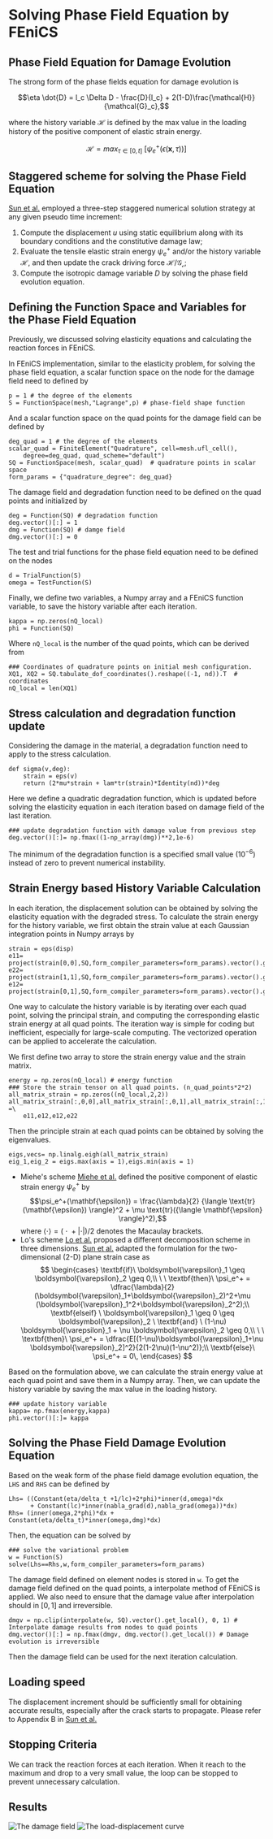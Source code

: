 # Solving Phase Field Equation by FEniCS
## Phase Field Equation for Damage Evolution
The strong form of the phase fields equation for damage evolution is

$$\eta \dot{D} = l_c \Delta D - \frac{D}{l_c} + 2(1-D)\frac{\mathcal{H}}{\mathcal{G}_c},$$

where the history variable $\mathcal{H}$ is defined by the max value in the loading history of the positive component of elastic strain energy.

$$\mathcal{H} = {max}_{\tau \in [0,t]}\ [\psi_e^+ (\epsilon( \mathbf{x},\tau))]$$

## Staggered scheme for solving the Phase Field Equation
[Sun et al.](https://www.sciencedirect.com/science/article/abs/pii/S2352431621000626) employed a three-step staggered numerical solution strategy at any given pseudo time increment:

 1. Compute the displacement $u$ using static equilibrium along with its boundary conditions and the constitutive damage law;
 2. Evaluate the tensile elastic strain energy $\psi_e^+$ and/or the history variable $\mathcal{H}$, and then update the crack driving force $\mathcal{H}/\mathcal{G_c}$;
 3. Compute the isotropic damage variable $D$ by solving the phase field evolution equation.

## Defining the Function Space and Variables for the Phase Field Equation
Previously, we discussed solving elasticity equations and calculating the reaction forces in FEniCS.

In FEniCS implementation, similar to the elasticity problem, for solving the phase field equation, a scalar function space on the node for the damage field need to defined by

    p = 1 # the degree of the elements
    S = FunctionSpace(mesh,"Lagrange",p) # phase-field shape function

And a scalar function space on the quad points for the damage field can be defined by

    deg_quad = 1 # the degree of the elements
    scalar_quad = FiniteElement("Quadrature", cell=mesh.ufl_cell(),
	    degree=deg_quad, quad_scheme="default")
    SQ = FunctionSpace(mesh, scalar_quad)  # quadrature points in scalar space
    form_params = {"quadrature_degree": deg_quad}
 
  The damage field and degradation function need to be defined on the quad points and initialized by

    deg = Function(SQ) # degradation function 
    deg.vector()[:] = 1
    dmg = Function(SQ) # damge field
    dmg.vector()[:] = 0

The test and trial functions for the phase field equation need to be defined on the nodes

    d = TrialFunction(S)
    omega = TestFunction(S)

Finally, we define two variables, a Numpy array and a FEniCS function variable, to save the history variable after each iteration.

    kappa = np.zeros(nQ_local)
    phi = Function(SQ)

Where `nQ_local` is the number of the quad points, which can be derived from

    ### Coordinates of quadrature points on initial mesh configuration.
    XQ1, XQ2 = SQ.tabulate_dof_coordinates().reshape((-1, nd)).T  # coordinates
    nQ_local = len(XQ1)

## Stress calculation and degradation function update
Considering the damage in the material, a degradation function need to apply to the stress calculation.

    def sigma(v,deg):
	    strain = eps(v)
	    return (2*mu*strain + lam*tr(strain)*Identity(nd))*deg

Here we define a quadratic degradation function, which is updated before solving the elasticity equation in each iteration based on damage field of the last iteration. 

    ### update degradation function with damage value from previous step
    deg.vector()[:]= np.fmax((1-np_array(dmg))**2,1e-6)

The minimum of the degradation function is a specified small value ($10^{-6}$) instead of zero to prevent numerical instability.

## Strain Energy based History Variable Calculation
In each iteration, the displacement solution can be obtained by solving the elasticity equation with the degraded stress. To calculate the strain energy for the history variable, we first obtain the strain value at each Gaussian integration points in Numpy arrays by

    strain = eps(disp)
    e11= project(strain[0,0],SQ,form_compiler_parameters=form_params).vector().get_local()
    e22= project(strain[1,1],SQ,form_compiler_parameters=form_params).vector().get_local()
    e12= project(strain[0,1],SQ,form_compiler_parameters=form_params).vector().get_local()

One way to calculate the history variable is by iterating over each quad point, solving the principal strain, and computing the corresponding elastic strain energy at all quad points. The iteration way is simple for coding but inefficient, especially for large-scale computing. The vectorized operation can be applied to accelerate the calculation.

We first define two array to store the strain energy value and the strain matrix.

    energy = np.zeros(nQ_local) # energy function
    ### Store the strain tensor on all quad points. (n_quad_points*2*2)
    all_matrix_strain = np.zeros((nQ_local,2,2))
    all_matrix_strain[:,0,0],all_matrix_strain[:,0,1],all_matrix_strain[:,1,0],all_matrix_strain[:,1,1] =\
	    e11,e12,e12,e22

Then the principle strain at each quad points can be obtained by solving the eigenvalues.

    eigs,vecs= np.linalg.eigh(all_matrix_strain)
    eig_1,eig_2 = eigs.max(axis = 1),eigs.min(axis = 1)

 - Miehe's scheme
[Miehe et al.](https://www.sciencedirect.com/science/article/abs/pii/S0045782510001283) defined the positive component of elastic strain energy $\psi_e^+$ by
$$\psi_e^+(\mathbf{\epsilon}) = \frac{\lambda}{2} {\langle \text{tr}(\mathbf{\epsilon}) \rangle}^2 + \mu \text{tr}({\langle \mathbf{\epsilon} \rangle}^2),$$
where $\langle \cdot \rangle = (\ \cdot\ + |\cdot|)/2$ denotes the Macaulay brackets.
- Lo's scheme
[Lo et al.](https://www.sciencedirect.com/science/article/abs/pii/S0022509619306568) proposed a different decomposition scheme in three dimensions. [Sun et al.](https://www.sciencedirect.com/science/article/abs/pii/S2352431621000626) adapted the formulation for the two-dimensional (2-D) plane strain case as
$$
 \begin{cases}
\textbf{if}\ \boldsymbol{\varepsilon}_1 \geq \boldsymbol{\varepsilon}_2 \geq 0,\\
\ \ \textbf{then}\ \psi_e^+ = \dfrac{\lambda}{2}(\boldsymbol{\varepsilon}_1+\boldsymbol{\varepsilon}_2)^2+\mu (\boldsymbol{\varepsilon}_1^2+\boldsymbol{\varepsilon}_2^2);\\
\textbf{elseif}  \ \boldsymbol{\varepsilon}_1 \geq 0 \geq \boldsymbol{\varepsilon}_2 \ \textbf{and} \ (1-\nu) \boldsymbol{\varepsilon}_1 + \nu \boldsymbol{\varepsilon}_2 \geq 0,\\
\ \ \textbf{then}\ \psi_e^+ = \dfrac{E[(1-\nu)\boldsymbol{\varepsilon}_1+\nu \boldsymbol{\varepsilon}_2]^2}{2(1-2\nu)(1-\nu^2)};\\
\textbf{else}\ \psi_e^+ = 0\,
\end{cases} 
$$

Based on the formulation above, we can calculate the strain energy value at each quad point and save them in a Numpy array. Then, we can update the history variable by saving the max value in the loading history.

    ### update history variable
    kappa= np.fmax(energy,kappa)
    phi.vector()[:]= kappa
    
## Solving the Phase Field Damage Evolution Equation

Based on the weak form of the phase field damage evolution equation, the `LHS` and `RHS` can be defined by

    Lhs= ((Constant(eta/delta_t +1/lc)+2*phi)*inner(d,omega)*dx 
          + Constant(lc)*inner(nabla_grad(d),nabla_grad(omega))*dx)
    Rhs= (inner(omega,2*phi)*dx + Constant(eta/delta_t)*inner(omega,dmg)*dx)

Then, the equation can be solved by

    ### solve the variational problem
    w = Function(S)
    solve(Lhs==Rhs,w,form_compiler_parameters=form_params)
The damage field defined on element nodes is stored in `w`. To get the damage field defined on the quad points, a interpolate method of FEniCS is applied. We also need to ensure that the damage value after interpolation should in $[0,1]$ and irreversible.

    dmgv = np.clip(interpolate(w, SQ).vector().get_local(), 0, 1) # Interpolate damage results from nodes to quad points
    dmg.vector()[:] = np.fmax(dmgv, dmg.vector().get_local()) # Damage evolution is irreversible

Then the damage field can be used for the next iteration calculation.
## Loading speed
The displacement increment should be sufficiently small for obtaining accurate results, especially after the crack starts to propagate. Please refer to Appendix B in [Sun et al.](https://www.sciencedirect.com/science/article/abs/pii/S2352431621000626)
## Stopping Criteria

We can track the reaction forces at each iteration. When it reach to the maximum and drop to a very small value, the loop can be stopped to prevent unnecessary calculation.

## Results
![The damage field](https://github.com/YuxiangGao0321/FEniCS_tutorial_2023/blob/main/figs/Damage_PhaseField.jpg?raw=true)
![The load-displacement curve](https://github.com/YuxiangGao0321/FEniCS_tutorial_2023/blob/main/figs/Load_Disp_PhaseField.jpg?raw=true)

